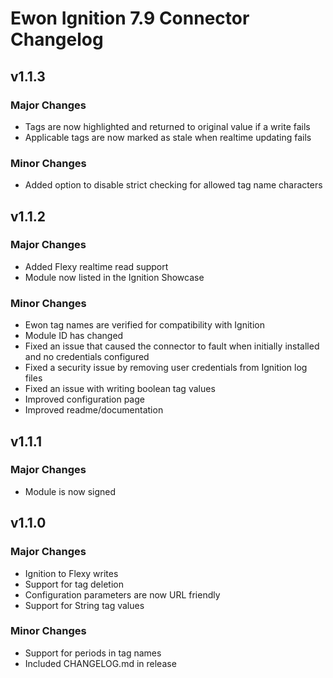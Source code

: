 # Ewon Ignition 7.9 Connector Changelog

## v1.1.3

### Major Changes

* Tags are now highlighted and returned to original value if a write fails
* Applicable tags are now marked as stale when realtime updating fails

### Minor Changes

* Added option to disable strict checking for allowed tag name characters

## v1.1.2

### Major Changes

* Added Flexy realtime read support
* Module now listed in the Ignition Showcase

### Minor Changes

* Ewon tag names are verified for compatibility with Ignition
* Module ID has changed
* Fixed an issue that caused the connector to fault when initially installed and no credentials configured
* Fixed a security issue by removing user credentials from Ignition log files
* Fixed an issue with writing boolean tag values
* Improved configuration page
* Improved readme/documentation

## v1.1.1

### Major Changes

* Module is now signed

## v1.1.0

### Major Changes

* Ignition to Flexy writes
* Support for tag deletion
* Configuration parameters are now URL friendly
* Support for String tag values

### Minor Changes

* Support for periods in tag names
* Included CHANGELOG.md in release
